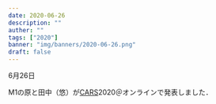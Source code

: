 ```yaml
---
date: 2020-06-26
description: ""
auther: ""
tags: ["2020"]
banner: "img/banners/2020-06-26.png"
draft: false
---
```

6月26日

M1の原と田中（悠）が[CARS](https://www.cars-int.org/)2020＠オンラインで発表しました．
<!--more-->
